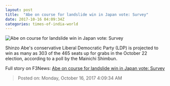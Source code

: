 ```yaml
---
layout: post
title:  "Abe on course for landslide win in Japan vote: Survey"
date: 2017-10-16 04:09:34Z
categories: times-of-india-world
---
```


![Abe on course for landslide win in Japan vote: Survey](https://static.toiimg.com/photo/msid-61097162/61097162.jpg?120835)

Shinzo Abe's conservative Liberal Democratic Party (LDP) is projected to win as many as 303 of the 465 seats up for grabs in the October 22 election, according to a poll by the Mainichi Shimbun.


Full story on F3News: [Abe on course for landslide win in Japan vote: Survey](http://www.f3nws.com/n/bATag)

> Posted on: Monday, October 16, 2017 4:09:34 AM
